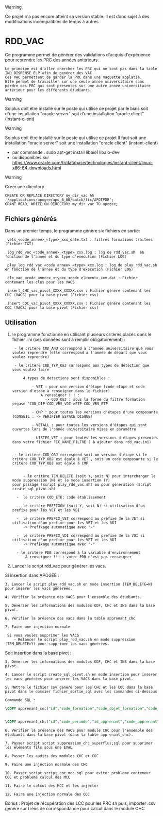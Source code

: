 
> [!WARNING]
> Ce projet n'a pas encore atteint sa version stable. Il est donc sujet à des
> modifications incompatibles de temps à autres.

# RDD_VAC

Ce programme permet de générer des validations d'acquis d'expérience pour reprendre les PRC des années antérieurs.

    Le principe est d'aller chercher les PRC qui ne sont pas dans la table IND_DISPENSE_ELP afin de genérer des VAC. 
    Ces VAC permettent de garder la PRC dans une maquette applatie. 
    Elle permet de travailler sur une seule année universitaire sans perdre ces PRC qui sont presentes sur une autre année universitaire antérieur pour les diffèrents étudiants. 

> [!WARNING]
> Sqlplus doit être installé sur le poste qui utilise ce projet par le biais soit d'une installation "oracle server" soit d'une installation "oracle client" (instant-client)

> [!WARNING]
> Sqlplus doit être installé sur le poste qui utilise ce projet 
> Il faut soit une installation "oracle server" soit une installation "oracle client" (instant-client)
> 	- par commande : sudo apt-get install libaio1 libaio-dev
>   - ou disponibles sur https://www.oracle.com/fr/database/technologies/instant-client/linux-x86-64-downloads.html

> [!WARNING]
> Creer une directory

	CREATE OR REPLACE DIRECTORY my_dir_vac AS '/applications/apogee/apo_6_00/batch/fic/APOTPDB';
	GRANT READ, WRITE ON DIRECTORY my_dir_vac TO apogee;	

## Fichiers générés

Dans un premier temps, le programme génère six fichiers en sortie:

     vets_<code_annee>_<type>_xxx_date.txt : filtres formations traitees (Fichier TXT)

     log_rdd_vac_<code_annee>_<type>_xxx.log : log de rdd_vac.sh  en fonction de l'annee et du type d'execution (Fichier LOG)

     play_log_rdd_vac_<code_annee>_<type>_xxx.log : log de play_rdd_vac.sh  en fonction de l'annee et du type d'execution (Fichier LOG)

     cle_vac_<code_annee>_<type>_<code element>_xxx.dat : Fichier contenant les clés pour les VACS

     insert_CHC_vac_pivot_XXXX_XXXXX.csv : Fichier généré contenant les CHC (VACS) pour la base pivot (Fichier csv)

     insert_COC_vac_pivot_XXXX_XXXXX.csv : Fichier généré contenant les COC (VACS) pour la base pivot (Fichier csv)


## Utilisation
1. le programme fonctionne en utilisant plusieurs critères placés dans le fichier .ini  (ces données sont à remplir obligatoirement) :

        - le critère COD_ANU correspond à l'année universitaire que vous voulez reprendre (elle correspond à l'année de départ que vous voulez reprendre)
 
        - le critère COD_TYP_OBJ correspond aux types de détéction que vous voulez faire
 
            4 types de detections sont disponibles :
 
                - VET : pour une version d'étape (code etape et code version d'etape à renseigner dans le fichier)
				    A renseigner !!! :
					  -> COD_OBJ : sous la forme du filtre formation pegase "COD_DIP-COD_VRS_VDI->ETP-COD_VRS_ETP
					 
                - CMP : pour toutes les versions d'étapes d'une composante (CONSEIL : -> VERIFIER ESPACE DISQUE)
 
                - VETALL : pour toutes les versions d'étapes qui sont ouvertes lors de l'année universitaire mises en paramètre                
	        
                - LISTES_VET : pour toutes les versions d'étapes presentes dans votre fichier FIC_NAME_FILTRE ( à ajouter dans rdd_vac.ini) 
                

   		- le critère COD_OBJ correspond soit un version d'étape si le critère COD_TYP_OBJ est égale à VET , soit un code composante si le critère COD_TYP_OBJ est égale à CMP


       		- le critère TEM_DELETE (soit Y, soit N) pour interchanger le mode suppression (N) et le mode insertion (Y) 
	   pour passage (script play_rdd_vac.sh) ou pour génération (script create_sql_pivot.sh)

    	 -  le critère COD_ETB: code établissement
	
		 -  le critère PREFIXON (soit Y, soit N) si utilisation d'un prefixe pour les VET et les VDI
	
		 -  le critère PREFIX_VET correspond au préfixe de la VET si utilisation d'un prefixe pour les VET et les VDI
			-> Prefixage automatique avec "-"

		 -  le critère PREFIX_VDI correspond au préfixe de la VDI si utilisation d'un prefixe pour les VET et les VDI
			-> Prefixage automatique avec "-"

		 - le critère PDB correspond à la variable d'environnement
		 	 A renseigner !!! : votre PDB n'est pas renseigner

  2. Lancer le script rdd_vac pour générer les vacs.


   Si insertion dans APOGEE :

  	3. Lancer le script play_rdd_vac.sh en mode insertion (TEM_DELETE=N) pour inserer les vacs générées.

  	4. Vérifier la présence des VACS pour l'ensemble des étudiants.
     
   	5. Déverser les informations des modules ODF, CHC et INS dans la base pivot.

  	6. Vérifier la présence des vacs dans la table apprenant_chc
	
	7. Faire une injection normale 
 
  	 Si vous voulez supprimer les VACS 
		- Relancer le script play_rdd_vac.sh en mode suppression (TEM_DELETE=Y) pour supprimer les vacs générées.

  Soit insertion dans la base pivot :

	3. Déverser les informations des modules ODF, CHC et INS dans la base pivot.

	4. Lancer le script create_sql_pivot.sh en mode insertion pour inserer les vacs générées pour inserer les VACS dans la base pivot.
	
	5. Mettre le fichier csv généré pour les CHC et les COC dans la base pivot dans le dossier fichier_sortie_sql avec les commandes ci-dessous

```sql
Commande SQL :

\COPY apprenant_coc("id","code_formation","code_objet_formation","code_filtre_formation","code_periode","code_structure","id_apprenant","code_apprenant","type_objet_formation","code_mention","grade_ects","gpa","note_retenue","bareme_note_retenue","point_jury_retenu","note_session1","bareme_note_session1","point_jury_session1","credit_ects_session1","rang_session1","note_session2","bareme_note_session2","point_jury_session2","resultat_final","resultat_session1","resultat_session2","rang_final","credit_ects_final","statut_deliberation_session1","statut_deliberation_session2_final","session_retenue","absence_finale","absence_session1","absence_session2","temoin_concerne_session2","statut_publication_session1","statut_publication_session2","statut_publication_final","temoin_capitalise","temoin_conserve","duree_conservation", "note_minimale_conservation", "temoin_validation_acquis") FROM 'fichier.csv' DELIMITER ';' CSV HEADER;


\COPY apprenant_chc("id","code_periode","id_apprenant","code_apprenant","code_formation","code_objet_formation","code_chemin","code_type_objet_maquette","code_structure","type_chc","nombre_credit_formation","nombre_credit_objet_formation","temoin_objet_capitalisable","temoin_objet_conservable","duree_conservation","etat_objet_dispense","operation","type_amenagement","temoin_injection_chc") FROM 'fichier.csv' DELIMITER ';' CSV HEADER;
```

	6. Vérifier la présence des VACS pour module CHC pour l'ensemble des étudiants dans la base pivot (dans la table apprenant_chc).
 
 	7. Passer script script_suppression_chc_superflus;sql pour supprimer les éléments fils sous une EVAL
  
	8. Passer les audits des modules CHC et COC

	9. Faire une injection normale des CHC

	10. Passer script script_coc_mcc.sql pour eviter probleme conteneur COC et probleme calcul des MCC
			
    11. Faire le calcul des MCC et les injecter

	12. Faire une injection normale des COC
	   
	
Bonus : Projet de récupération des LCC pour les PRC sh puis, importer .csv généré sur Liens de correspondance pour calcul dans le module CHC
